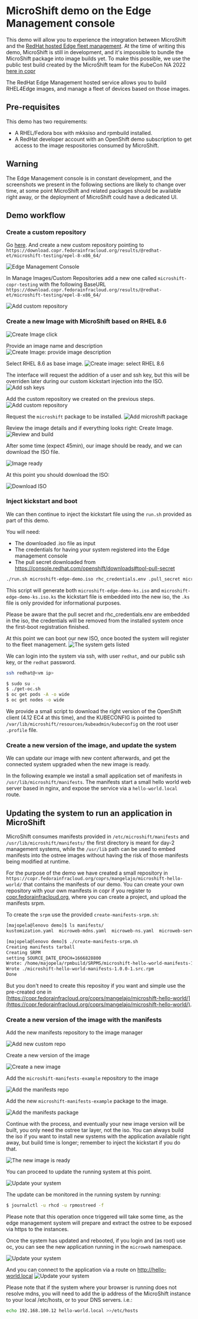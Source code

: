 # MicroShift demo on the Edge Management console

This demo will allow you to experience the integration between MicroShift and the [RedHat hosted Edge fleet management](https://console.redhat.com/edge/). At the time of writing this demo, MicroShift is still in development, and it's impossible to bundle the MicroShift package into image builds yet. To make this possible, we use the public test build created by the MicroShift team for the KubeCon NA 2022 [here in copr](https://copr.fedorainfracloud.org/coprs/g/redhat-et/microshift-testing/)

The RedHat Edge Management hosted service allows you to build RHEL4Edge images, and manage a fleet of devices based on those images.

## Pre-requisites
This demo has two requirements:
* A RHEL/Fedora box with mkksiso and rpmbuild installed.
* A RedHat developer account with an OpenShift demo subscription to get access to the image respositories consumed by MicroShift.

## Warning
The Edge Management console is in constant development, and the screenshots we present in the following sections are likely to change over time, at some point MicroShift and related packages should be available right away, or the deployment of MicroShift could have a dedicated UI.

## Demo workflow

### Create a custom repository
Go [here](https://console.redhat.com/edge/).  And create a new custom repository pointing to `https://download.copr.fedorainfracloud.org/results/@redhat-et/microshift-testing/epel-8-x86_64/`


![Edge Management Console](./images/01-edge-management.png)

In Manage Images/Custom Repositories add a new one called `microshift-copr-testing` with fhe following BaseURL `https://download.copr.fedorainfracloud.org/results/@redhat-et/microshift-testing/epel-8-x86_64/`

![Add custom repository](./images/02-add-repository.png)

### Create a new Image with MicroShift based on RHEL 8.6
![Create Image click](./images/03-create-new-image.png)

Provide an image name and description
![Create Image: provide image description](./images/04-create-new-image.png)

Select RHEL 8.6 as base image.
![Create image: select RHEL 8.6](./images/05-select-base.png)

The interface will request the addition of a user and ssh key, but this will be overriden  later during our custom kickstart injection into the ISO.
![Add ssh keys](./images/06-add-ssh-keys.png)

Add the custom repository we created on the previous steps.
![Add custom repository](./images/07-add-our-custom-repo.png)

Request the `microshift` package to be installed.
![Add microshift package](./images/08-add-our-microshift-package.png)

Review the image details and if everything looks right: Create Image.
![Review and build](./images/09-review.png)

After some time (expect 45min), our image should be ready, and we can download the ISO file.

![Image ready](./images/10-image-ready.png)

At this point you should download the ISO:

![Download ISO](./images/11-download-iso.png)

### Inject kickstart and boot
We can then continue to inject the kickstart file using the `run.sh` provided as part of this demo.


You will need:
* The downloaded .iso file as input
* The credentials for having your system registered into the Edge management console
* The pull secret downloaded from https://console.redhat.com/openshift/downloads#tool-pull-secret

```bash
./run.sh microshift-edge-demo.iso rhc_credentials.env .pull_secret microshift-edge-demo-ks.iso
````

This script will generate both `microshift-edge-demo-ks.iso` and `microshift-edge-demo-ks.iso.ks` the kickstart file is embedded into the new iso, the `.ks` file is only provided for informational purposes.

Please be aware that the pull secret and rhc_credentials.env are embedded in the iso, the credentials will be removed from the installed system once the first-boot registration finished.


At this point we can boot our new ISO, once booted the system will register to the
fleet management.
![The system gets listed](./images/13-system-gets-listed.png)

We can login into the system via ssh, with user `redhat`, and our public ssh key, or the `redhat` password.

```bash
ssh redhat@<vm ip>

$ sudo su -
$ ./get-oc.sh
$ oc get pods -A -o wide
$ oc get nodes -o wide
```

We provide a small script to download the right version of the OpenShift client (4.12 EC4 at this time), and the KUBECONFIG is pointed to `/var/lib/microshift/resources/kubeadmin/kubeconfig` on the root user `.profile` file.

### Create a new version of the image, and update the system
We can update our image with new content afterwards, and get the connected system upgraded when the new image is ready.

In the following example we install a small application set of manifests in `/usr/lib/microshift/manifests`. The manifests start a small hello world web server based in nginx, and expose the service via a `hello-world.local` route.


## Updating the system to run an application in MicroShift

MicroShift consumes manifests provided in `/etc/microshift/manifests` and `/usr/lib/microshift/manifests/` the first directory is meant for day-2 management systems, while the `/usr/lib` path can be used to embed manifests into the ostree images without having the risk of those manifests being modified at runtime.

For the purpose of the demo we have created a small repository in `https://copr.fedorainfracloud.org/coprs/mangelajo/microshift-hello-world/` that contains the manifests of our demo. You can create your own repository with your own manifests in copr if you register to [copr.fedorainfracloud.org](https://copr.fedorainfracloud.org), where you can create a project, and upload the manifests srpm.

To create the `srpm` use the provided `create-manifests-srpm.sh`:
```bash
[majopela@lenovo demo]$ ls manifests/
kustomization.yaml  microweb-mdns.yaml  microweb-ns.yaml  microweb-service.yaml  microweb.yaml
```

```bash
[majopela@lenovo demo]$ ./create-manifests-srpm.sh
Creating manifests tarball
Creating SRPM
setting SOURCE_DATE_EPOCH=1666828800
Wrote: /home/majopela/rpmbuild/SRPMS/microshift-hello-world-manifests-1.0.0-1.src.rpm
Wrote ./microshift-hello-world-manifests-1.0.0-1.src.rpm
Done
```

But you don't need to create this repositoy if you want and simple use the pre-created one in [https://copr.fedorainfracloud.org/coprs/mangelajo/microshift-hello-world/](https://copr.fedorainfracloud.org/coprs/mangelajo/microshift-hello-world/).

### Create a new version of the image with the manifests

Add the new manifests repository to the image manager

![Add new custom repo](./images/14-custom-manifests-repo.png)

Create a new version of the image

![Create a new image](./images/15-create-new-version.png)

Add the `microshift-manifests-example` repository to the image

![Add the manifests repo](./images/16-add-new-custom-repo-to-image.png)

Add the new `microshift-manifests-example` package to the image.

![Add the manifests package](./images/17-add-new-manifests-package.png)

Continue with the process, and eventually your new image version will be built, you only
need the ostree tar layer, not the iso. You can always build the iso if you want to install new systems with the application available right away, but build time is longer; remember to inject the kickstart if you do that.

![The new image is ready](./images/18-new-image-version.png)

You can proceed to update the running system at this point.

![Update your system](./images/19-update-system.png)

The update can be monitored in the running system by running:
```bash
$ journalctl -u rhcd -u rpmostreed -f
```

Please note that this operation once triggered will take some time, as the
edge management system will prepare and extract the ostree to be
exposed via https to the instances.

Once the system has updated and rebooted, if you login and (as root) use oc,
you can see the new application running in the `microweb` namespace.

![Update your system](./images/20-once-rebooted.png)

And you can connect to the application via a route on http://hello-world.local
![Update your system](./images/21-the-application-runs.png)

Please note that if the system where your browser is running does not resolve
mdns, you will need to add the ip address of the MicroShift instance to your
local /etc/hosts, or to your DNS servers. i.e.:

```bash
echo 192.168.100.12 hello-world.local >>/etc/hosts
```

